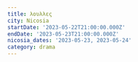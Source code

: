 ```yaml
---
title: λουλλες
city: Nicosia
startDate: '2023-05-22T21:00:00.000Z'
endDate: '2023-05-23T21:00:00.000Z'
nicosia_dates: '2023-05-23, 2023-05-24'
category: drama
---
```


